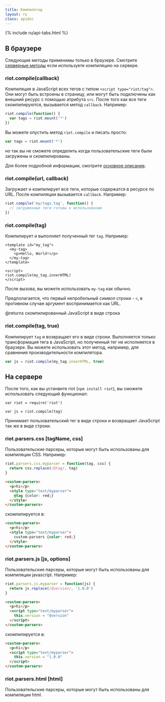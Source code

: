 ```yaml
---
title: Компилятор
layout: ru
class: apidoc
---
```


{% include ru/api-tabs.html %}

## В браузере

Следующие методы применимы только в браузере. Смотрите [серверные методы](#compile-on-server) если используете компиляцию на сервере.

### <a name="compile"></a> riot.compile(callback)

Компиляция в JavaScript всех тегов с типом `<script type="riot/tag">`. Они могут быть встроены в страницу, или могут быть подключены как внешний ресурс с помощью атрибута `src`. После того как все теги скомпилируются, вызывается метод `callback`. Например:

``` javascript
riot.compile(function() {
  var tags = riot.mount('*')
})
```

Вы можете опустить метод `riot.compile` и писать просто:

``` javascript
var tags = riot.mount('*')
```

но так вы не сможете определить когда пользовательские теги были загружены и скомпилированы.

Для более подробной информации, смотрите [основное описание](/guide/compiler/).

### <a name="compile-fn"></a> riot.compile(url, callback)

Загружает и компилирует все теги, которые содержатся в ресурсе по URL. После компиляции вызывается `callback`. Например:

``` javascript
riot.compile('my/tags.tag', function() {
  // загруженные теги готовы к использованию
})
```

### <a name="compile-tag"></a> riot.compile(tag)

Компилирует и выполняет полученный тег `tag`. Например:

```
<template id="my_tag">
  <my-tag>
    <p>Hello, World!</p>
  </my-tag>
</template>

<script>
riot.compile(my_tag.innerHTML)
</script>
```

После вызова, вы можете использовать `my-tag` как обычно.

Предполагается, что первый непробельный символ строки - `<`, в противном случае аргумент воспринимается как URL.

@returns скомпилированный JavaScript в виде строка

### <a name="compile-to-str"></a> riot.compile(tag, true)

Компилирует `tag` и возвращает его в виде строки. Выполняется только трансформация тега в JavaScript, но полученный тег не исполняется в браузере. Вы можете использовать этот метод, например, для сравнения производительности компилятора.

``` js
var js = riot.compile(my_tag.innerHTML, true)
```

## На сервере

После того, как вы устанвите riot (`npm install riot`), вы сможете использовать следующий функционал:

```
var riot = require('riot')

var js = riot.compile(tag)
```

Принимает пользовательский тег в виде строки и возвращает JavaScript так же в виде строки.

### <a name="css-parser"></a> riot.parsers.css [tagName, css]

Пользовательские парсеры, которые могут быть использованы для компиляции CSS. Например:

```js
riot.parsers.css.myparser = function(tag, css) {
  return css.replace(/@tag/, tag)
}
```

```html
<custom-parsers>
  <p>hi</p>
  <style type="text/myparser">
    @tag {color: red;}
  </style>
</custom-parsers>
```

скомпилируется в:

```html
<custom-parsers>
  <p>hi</p>
  <style type="text/myparser">
    custom-parsers {color: red;}
  </style>
</custom-parsers>
```

### <a name="js-parser"></a> riot.parsers.js [js, options]

Пользовательские парсеры, которые могут быть использованы для компиляции javascript. Например:

```js
riot.parsers.js.myparser = function(js) {
  return js.replace(/@version/, '1.0.0')
}
```

```html
<custom-parsers>
  <p>hi</p>
  <script type="text/myparser">
    this.version = "@version"
  </script>
</custom-parsers>
```

скомпилируется в:

```html
<custom-parsers>
  <p>hi</p>
  <script type="text/myparser">
    this.version = "1.0.0"
  </script>
</custom-parsers>
```

### <a name="html-parser"></a> riot.parsers.html [html]

Пользовательские парсеры, которые могут быть использованы для компиляции html.
